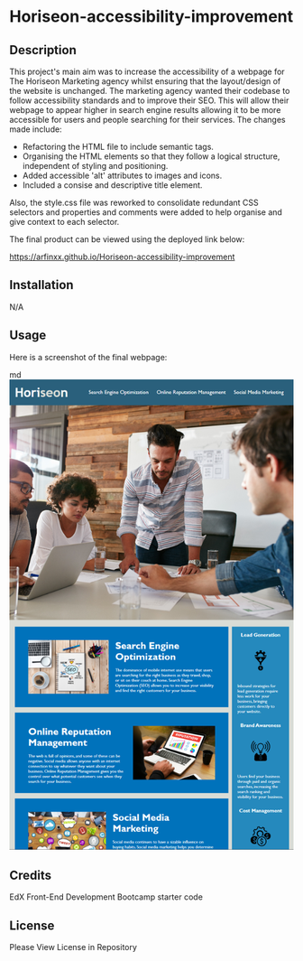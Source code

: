 # Horiseon-accessibility-improvement


## Description 

This project's main aim was to increase the accessibility of a webpage for The Horiseon Marketing agency whilst ensuring that the layout/design of the website is unchanged. The marketing agency wanted their codebase to follow accessibility standards and to improve their SEO. This will allow their webpage to appear higher in search engine results allowing it to be more accessible for users and people searching for their services. The changes made include:

- Refactoring the HTML file to include semantic tags.
- Organising the HTML elements so that they follow a logical structure, independent of styling and positioning.
- Added accessible 'alt' attributes to images and icons.
- Included a consise and descriptive title element.

Also, the style.css file was reworked to consolidate redundant CSS selectors and properties and comments were added to help organise and give context to each selector.

The final product can be viewed using the deployed link below:

https://arfinxx.github.io/Horiseon-accessibility-improvement



## Installation

N/A

## Usage 

Here is a screenshot of the final webpage:

md
![Final Webpage screenshot](assets/images/screenshot.png)

## Credits

EdX Front-End Development Bootcamp starter code


## License

Please View License in Repository
